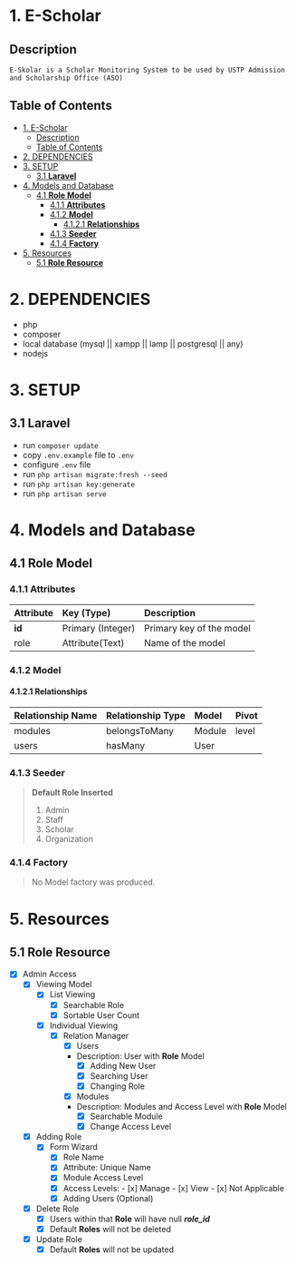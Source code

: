 
# 1. E-Scholar

## Description

    E-Skolar is a Scholar Monitoring System to be used by USTP Admission and Scholarship Office (ASO)

## Table of Contents

- [1. E-Scholar](#1-e-scholar)
  - [Description](#description)
  - [Table of Contents](#table-of-contents)
- [2. DEPENDENCIES](#2-dependencies)
- [3. SETUP](#3-setup)
  - [3.1 **Laravel**](#31-laravel)
- [4. Models and Database](#4-models-and-database)
  - [4.1 **Role Model**](#41-role-model)
    - [4.1.1 **Attributes**](#411-attributes)
    - [4.1.2 **Model**](#412-model)
      - [4.1.2.1 **Relationships**](#4121-relationships)
    - [4.1.3 **Seeder**](#413-seeder)
    - [4.1.4 **Factory**](#414-factory)
- [5. Resources](#5-resources)
  - [5.1 **Role Resource**](#51-role-resource)

# 2. DEPENDENCIES

- php
- composer
- local database (mysql || xampp || lamp || postgresql || any)
- nodejs

# 3. SETUP

## 3.1 **Laravel**

- run ``` composer update ```
- copy ``` .env.example ``` file to ``` .env ```
- configure ``` .env ``` file
- run ``` php artisan migrate:fresh --seed ```
- run ``` php artisan key:generate ```
- run ``` php artisan serve ```

# 4. Models and Database

## 4.1 **Role Model**
  
### 4.1.1 **Attributes**

| Attribute      | Key (Type) | Description |
| :--- | :--- | :--- |
| **id**      | Primary (Integer) | Primary key of the model
| role   | Attribute(Text) | Name of the model

### 4.1.2 **Model**

#### 4.1.2.1 **Relationships**

| Relationship Name      | Relationship Type | Model | Pivot |
| :--- | :--- | :--- | :--- |
| modules      | belongsToMany | Module | level
| users   | hasMany | User

### 4.1.3 **Seeder**

> **Default Role Inserted**
>
>  1. Admin
>  2. Staff
>  3. Scholar
>  4. Organization
  
### 4.1.4 **Factory**

> No Model factory was produced.

# 5. Resources

## 5.1 **Role Resource**

- [x] Admin Access
  - [x] Viewing Model
    - [x] List Viewing
      - [x] Searchable Role
      - [x] Sortable User Count
    - [x] Individual Viewing
      - [x] Relation Manager
        - [x] Users
        - Description: User with **Role** Model
          - [x] Adding New User
          - [x] Searching User
          - [x] Changing Role
        - [x] Modules
        - Description: Modules and Access Level with **Role** Model
          - [x] Searchable Module
          - [x] Change Access Level
  - [x] Adding Role
    - [x] Form Wizard
      - [x]  Role Name
        - [x] Attribute: Unique Name
      - [x]  Module Access Level
        - [x]  Access Levels:
          - [x]  Manage
          - [x]  View
          - [x]  Not Applicable
      - [x]  Adding Users (Optional)
  - [x] Delete Role
    - [x] Users within that **Role** will have null ***role_id***
    - [x] Default **Roles** will not be deleted
  - [x] Update Role
    - [x] Default **Roles** will not be updated
